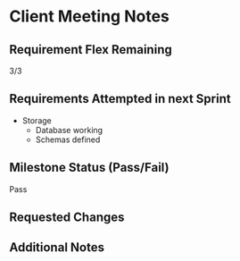 # Client Meeting Notes

## Requirement Flex Remaining

3/3

## Requirements Attempted in next Sprint

- Storage
  - Database working
  - Schemas defined

## Milestone Status (Pass/Fail)
Pass

## Requested Changes


## Additional Notes


